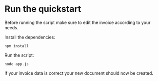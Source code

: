 # Run the quickstart

Before running the script make sure to edit the invoice according to your needs.

Install the dependencies:
```
npm install
````

Run the script:
```
node app.js
````

If your invoice data is correct your new document should now be created.